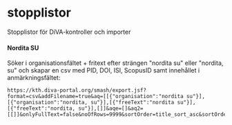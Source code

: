 # stopplistor

Stopplistor för DiVA-kontroller och importer

#### Nordita SU
Söker i organisationsfältet + fritext efter strängen "nordita su" eller "nordita, su" och skapar en csv med PID, DOI, ISI, ScopusID samt innehållet i anmärkningsfältet:    

````
https://kth.diva-portal.org/smash/export.jsf?format=csv&addFilename=true&aq=[[{"organisation":"nordita su"}],[{"organisation":"nordita, su"}],[{"freeText":"nordita su"}],[{"freeText":"nordita, su"}],[]]&aqe=[]&aq2=[[]]&onlyFullText=false&noOfRows=9999&sortOrder=title_sort_asc&sortOrder2=title_sort_asc&csvType=publication&fl=PID,DOI,ISI,ScopusId,Notes
````

